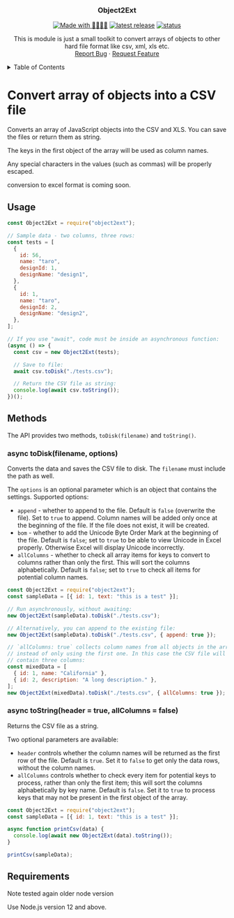 <div id="top"></div>

<!-- PROJECT LOGO -->
<br />
<div align="center">
  <a href="https://github.com/allaye/object2ext">
    <!-- <img src="images/logo.png" alt="Logo" width="80" height="80"> -->
  </a>

<h3 align="center">Object2Ext</h3>

[![Made with 🥰💝💖💗](https://img.shields.io/badge/made%20with-love-008751.svg?style=flat-square)](https://github.com/allaye/object2ext)
[![latest release](https://img.shields.io/badge/npm-v1.5.2-blue.svg)](https://www.npmjs.com/package/object2ext/)
[![status](https://img.shields.io/badge/status-stable-brightgreen.svg)](./)

<!-- <img src=https://github.com/Allaye/object2ext/blob/master/img/object2ext.png alt="Object2Ext Logo" width=180 height=180/> -->

  <p align="center">
    This is module is just a small toolkit to convert arrays of objects to other hard file format
    like csv, xml, xls etc.<br />
    <!-- <br />
    <a href="https://github.com/github_username/repo_name"><strong>Explore the docs »</strong></a>
    <br />
    <br />
    <a href="https://github.com/github_username/repo_name">View Demo</a>
    · -->
    <a href="https://github.com/allaye/object2ext/issues">Report Bug</a>
    ·
    <a href="https://github.com/allaye/object2ext/issues">Request Feature</a>
  </p>
</div>

<!-- TABLE OF CONTENTS -->
<details>
  <summary>Table of Contents</summary>
  <ol>
    <li>
      <a href="#about-the-project">About The Project</a>
      <ul>
        <li><a href="#built-with">Built With</a></li>
      </ul>
    </li>
    <li>
      <a href="#getting-started">Getting Started</a>
      <ul>
        <li><a href="#prerequisites">Prerequisites</a></li>
        <li><a href="#installation">Installation</a></li>
      </ul>
    </li>
    <li><a href="#usage">Usage</a></li>
    <li><a href="#examples">Examples</a></li>
    <!-- <li><a href="#roadmap">Roadmap</a></li>
    <li><a href="#contributing">Contributing</a></li>
    <li><a href="#license">License</a></li>
    <li><a href="#contact">Contact</a></li>
    <li><a href="#acknowledgments">Acknowledgments</a></li> -->
  </ol>
</details>

# Convert array of objects into a CSV file

Converts an array of JavaScript objects into the CSV and XLS. You can
save the files or return them as string.

The keys in the first object of the array will be used as column names.

Any special characters in the values (such as commas) will be properly escaped.

conversion to excel format is coming soon.

## Usage

```js
const Object2Ext = require("object2ext");

// Sample data - two columns, three rows:
const tests = [
  {
    id: 56,
    name: "taro",
    designId: 1,
    designName: "design1",
  },
  {
    id: 1,
    name: "taro",
    designId: 2,
    designName: "design2",
  },
];

// If you use "await", code must be inside an asynchronous function:
(async () => {
  const csv = new Object2Ext(tests);

  // Save to file:
  await csv.toDisk("./tests.csv");

  // Return the CSV file as string:
  console.log(await csv.toString());
})();
```

## Methods

The API provides two methods, `toDisk(filename)` and `toString()`.

### async toDisk(filename, options)

Converts the data and saves the CSV file to disk. The `filename` must include the
path as well.

The `options` is an optional parameter which is an object that contains the
settings. Supported options:

- `append` - whether to append to the file. Default is `false` (overwrite the file).
  Set to `true` to append. Column names will be added only once at the beginning
  of the file. If the file does not exist, it will be created.
- `bom` - whether to add the Unicode Byte Order Mark at the beginning of the
  file. Default is `false`; set to `true` to be able to view Unicode in Excel
  properly. Otherwise Excel will display Unicode incorrectly.
- `allColumns` - whether to check all array items for keys to convert to columns rather
  than only the first. This will sort the columns alphabetically. Default is `false`;
  set to `true` to check all items for potential column names.

```js
const Object2Ext = require("object2ext");
const sampleData = [{ id: 1, text: "this is a test" }];

// Run asynchronously, without awaiting:
new Object2Ext(sampleData).toDisk("./tests.csv");

// Alternatively, you can append to the existing file:
new Object2Ext(sampleData).toDisk("./tests.csv", { append: true });

// `allColumns: true` collects column names from all objects in the array,
// instead of only using the first one. In this case the CSV file will
// contain three columns:
const mixedData = [
  { id: 1, name: "California" },
  { id: 2, description: "A long description." },
];
new Object2Ext(mixedData).toDisk("./tests.csv", { allColumns: true });
```

### async toString(header = true, allColumns = false)

Returns the CSV file as a string.

Two optional parameters are available:

- `header` controls whether the column names will be
  returned as the first row of the file. Default is `true`. Set it to `false` to
  get only the data rows, without the column names.
- `allColumns` controls whether to check every item for potential keys to process,
  rather than only the first item; this will sort the columns alphabetically by key name.
  Default is `false`. Set it to `true` to process keys that may not be present
  in the first object of the array.

```js
const Object2Ext = require("object2ext");
const sampleData = [{ id: 1, text: "this is a test" }];

async function printCsv(data) {
  console.log(await new Object2Ext(data).toString());
}

printCsv(sampleData);
```

## Requirements

Note tested again older node version

Use Node.js version 12 and above.
